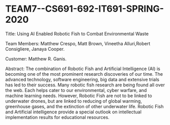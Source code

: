 # TEAM7--CS691-692-IT691-SPRING-2020

Title: Using AI Enabled Robotic Fish to Combat Environmental Waste

Team Members: Matthew Crespo, Matt Brown, Vineetha Alluri,Robert Consigliere, Janaya Cooper.

Customer: Matthew R. Ganis.

Abstract: The combination of Robotic Fish and Artificial
Intelligence (AI) is becoming one of the most prominent research
discoveries of our time. The advanced technology, software
engineering, big data and extensive trials has led to their success.
Many robotic fish research are being found all over the web. Each
helps cater to our environmental, cyber warfare, and machine
learning needs. However, Robotic Fish are not to be linked to
underwater drones, but are linked to reducing of global warming,
greenhouse gases, and the extinction of other underwater life.
Robotic Fish and Artificial intelligence provide a special outlook
on intellectual implementation results for educational resources.
